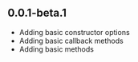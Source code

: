 ## 0.0.1-beta.1

- Adding basic constructor options
- Adding basic callback methods
- Adding basic methods

